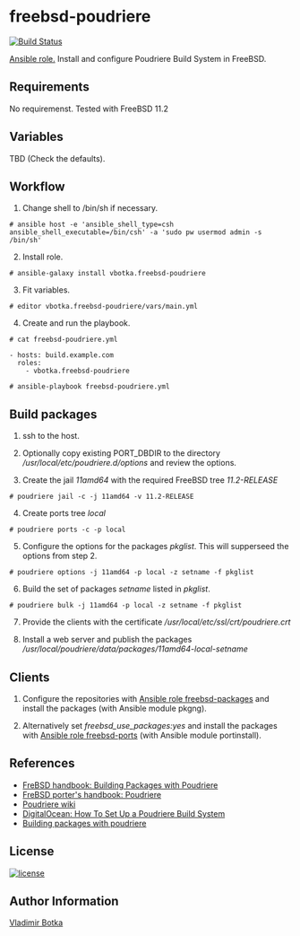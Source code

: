freebsd-poudriere
=================

[![Build Status](https://travis-ci.org/vbotka/ansible-freebsd-poudriere.svg?branch=master)](https://travis-ci.org/vbotka/ansible-freebsd-poudriere)

[Ansible role.](https://galaxy.ansible.com/vbotka/freebsd-poudriere/) Install and configure Poudriere Build System in FreeBSD.


Requirements
------------

No requiremenst. Tested with FreeBSD 11.2


Variables
---------

TBD (Check the defaults).


Workflow
--------

1) Change shell to /bin/sh if necessary.

```
# ansible host -e 'ansible_shell_type=csh ansible_shell_executable=/bin/csh' -a 'sudo pw usermod admin -s /bin/sh'
```

2) Install role.

```
# ansible-galaxy install vbotka.freebsd-poudriere
```

3) Fit variables.

```
# editor vbotka.freebsd-poudriere/vars/main.yml
```

4) Create and run the playbook.

```
# cat freebsd-poudriere.yml

- hosts: build.example.com
  roles:
    - vbotka.freebsd-poudriere
```

```
# ansible-playbook freebsd-poudriere.yml
```


Build packages
--------------

1) ssh to the host.

2) Optionally copy existing PORT_DBDIR to the directory
*/usr/local/etc/poudriere.d/options* and review the options.

3) Create the jail *11amd64* with the required FreeBSD tree
*11.2-RELEASE*

```
# poudriere jail -c -j 11amd64 -v 11.2-RELEASE
```

4) Create ports tree *local*

```
# poudriere ports -c -p local
```

5) Configure the options for the packages *pkglist*. This will
supperseed the options from step 2.

```
# poudriere options -j 11amd64 -p local -z setname -f pkglist
```

6) Build the set of packages *setname* listed in *pkglist*.

```
# poudriere bulk -j 11amd64 -p local -z setname -f pkglist
```

7) Provide the clients with the certificate */usr/local/etc/ssl/crt/poudriere.crt*

8) Install a web server and publish the packages
*/usr/local/poudriere/data/packages/11amd64-local-setname*


Clients
-------

1) Configure the repositories with [Ansible role freebsd-packages](https://galaxy.ansible.com/vbotka/freebsd-packages/) and install the packages (with Ansible module pkgng).

2) Alternatively set *freebsd_use_packages:yes* and install the packages with [Ansible role freebsd-ports](https://galaxy.ansible.com/vbotka/freebsd-ports/) (with Ansible module portinstall).


References
----------

- [FreBSD handbook: Building Packages with Poudriere](http://www.freebsd.org/doc/handbook/ports-poudriere.html)
- [FreBSD porter's handbook: Poudriere](http://www.freebsd.org/doc/en/books/porters-handbook/testing-poudriere.html)
- [Poudriere wiki](https://github.com/freebsd/poudriere/wiki)
- [DigitalOcean: How To Set Up a Poudriere Build System](https://www.digitalocean.com/community/tutorials/how-to-set-up-a-poudriere-build-system-to-create-packages-for-your-freebsd-servers)
- [Building packages with poudriere](https://stevendouglas.me/?p=71)

License
-------

[![license](https://img.shields.io/badge/license-BSD-red.svg)](https://www.freebsd.org/doc/en/articles/bsdl-gpl/article.html)


Author Information
------------------

[Vladimir Botka](https://botka.link)

